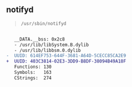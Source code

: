 ## notifyd

> `/usr/sbin/notifyd`

```diff

   __DATA.__bss: 0x2c8
   - /usr/lib/libSystem.B.dylib
   - /usr/lib/libbsm.0.dylib
-  UUID: 614EF753-644F-3681-A64D-5CECC85CA2E9
+  UUID: 403C3814-02E3-3DD9-B8DF-38094B49A18F
   Functions: 130
   Symbols:   163
   CStrings:  274

```
